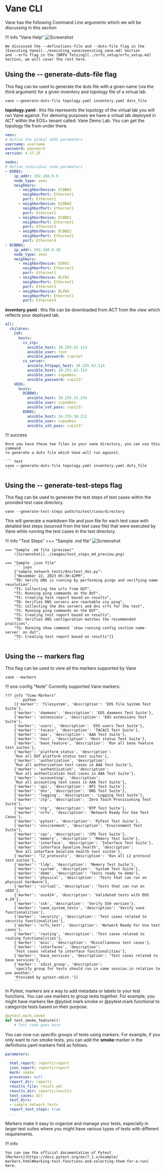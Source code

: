 # Vane CLI

Vane has the following Command Line arguments which we will be discussing in
this section

!!! info "Vane Help"
    ![Screenshot](../images/cli.png)

    We discussed the --definitions-file and --duts-file flag in the
    [Executing Vane](../executing_vane/executing_vane.md) Section
    and --nrfu flag in the [NRFU Tetsing](../nrfu_setup/nrfu_setup.md)
    Section, we will cover the rest here.

## Using the -- generate-duts-file flag

This flag can be used to generate the duts file with a given name
(via the third argument) for a given inventory and topology file
of a virtual lab.

``` text
vane –-generate-duts-file topology.yaml inventory.yaml duts_file
```

**topology.yaml** : this file represents the topology of the virtual lab
you will run Vane against. For demoing purposes we have a virtual lab
deployed in ACT within the EOS+ tenant called: Vane Demo Lab.
You can get the topology file from under there.

``` yaml title=" Sample topology.yaml" hl_lines="9-24"
veos:
# Define the global vEOS parameters
username: username
password: password
version: 4.27.2F

nodes:
# Define individual node parameters
- DSR01:
    ip_addr: 192.168.0.9
    node_type: veos
    neighbors:
      - neighborDevice: DCBBW1
        neighborPort: Ethernet1
        port: Ethernet1
      - neighborDevice: DCBBW2
        neighborPort: Ethernet1
        port: Ethernet2
      - neighborDevice: DCBBE1
        neighborPort: Ethernet1
        port: Ethernet3
      - neighborDevice: DCBBE2
        neighborPort: Ethernet1
        port: Ethernet4
- DCBBW1:
    ip_addr: 192.168.0.10
    node_type: veos
    neighbors:
      - neighborDevice: DSR01
        neighborPort: Ethernet1
        port: Ethernet1
      - neighborDevice: BLFW1
        neighborPort: Ethernet1
        port: Ethernet3
      - neighborDevice: BLFW2
        neighborPort: Ethernet1
        port: Ethernet4

```

**inventory.yaml** : this file can be downloaded from ACT
from the view which reflects your deployed lab.

``` yaml title=" Sample inventory.yaml"
all:
  children:
    CVP:
      hosts:
        cv_ztp:
          ansible_host: 10.255.62.114
          ansible_user: root
          ansible_password: cvproot
        cv_server:
          ansible_httpapi_host: 10.255.62.114
          ansible_host: 10.255.62.114
          ansible_user: cvpadmin
          ansible_password: cvp123!
    VEOS:
      hosts:
        DCBBW1:
          ansible_host: 10.255.31.234
          ansible_user: cvpadmin
          ansible_ssh_pass: cvp123!
        DSR01:
          ansible_host: 10.255.50.212
          ansible_user: cvpadmin
          ansible_ssh_pass: cvp123!

```

!!! success

    Once you have these two files in your vane directory, you can use this command
    to generate a duts file which Vane will run against.

    ``` text
    vane –-generate-duts-file topology.yaml inventory.yaml duts_file
    ```

## Using the -- generate-test-steps flag

This flag can be used to generate the test steps of test cases
within the provided test case directory.

``` text
vane --generate-test-steps path/to/test/case/directory
```

This will generate a markdown file and json file for each test case
with detailed test steps (sourced from the test case file)
that were executed by Vane while running
the test cases in the test directory.

!!! info "Test Steps"
    === "Sample .md file"
        ![Screenshot](../images/test_steps_md.png)

    === "Sample .md file (preview)"
        ![Screenshot](../images/test_steps_md_preview.png)

    === "Sample .json file"
        ``` json
        {"sample_network_tests/dns/test_dns.py":
        ["November 22, 2023 05:30:42PM",
        "TD: Verify DNS is running by performing pings and verifying name resolution",
        "TS: Collecting the urls from DUT", 
        "TS: Running ping commands on the DUT",
        "TS: Creating test report based on results",
        "TD: Verifies DNS servers are reachable via ping",
        "TS: Collecting the dns servers and dns vrfs for the test",
        "TS: Running ping commands on the DUT",
        "TS: Creating test report based on results",
        "TD: Verifies DNS configuration matches the recommended practices",
        "TS: Running show command `show running-config section name-server` on dut",
        "TS: Creating test report based on results"]}
        ```

## Using the -- markers flag

This flag can be used to view all the markers supported by Vane

``` text
vane --markers
```

!!! eos-config "Note"
    Currently supported Vane markers:

    ??? info "View Markers"
        ``` python
        [{'marker': 'filesystem', 'description': 'EOS File System Test Suite'},
        {'marker': 'daemons', 'description': 'EOS daemons Test Suite'},
        {'marker': 'extensions', 'description': 'EOS extensions Test Suite'},
        {'marker': 'users', 'description': 'EOS users Test Suite'},
        {'marker': 'tacacs', 'description': 'TACACS Test Suite'},
        {'marker': 'aaa', 'description': 'AAA Test Suite'},
        {'marker': 'host', 'description': 'Host status Test Suite'},
        {'marker': 'base_feature', 'description': 'Run all base feature test suites'},
        {'marker': 'platform_status', 'description':
        'Run all DUT platform status test suites'},
        {'marker': 'authorization', 'description':
        'Run all authorization test cases in AAA Test Suite'},
        {'marker': 'authentication', 'description':
        'Run all authentication test cases in AAA Test Suite'},
        {'marker': 'accounting', 'description':
        'Run all accounting test cases in AAA Test Suite'},
        {'marker': 'api', 'description': 'API Test Suite'},
        {'marker': 'dns', 'description': 'DNS Test Suite'},
        {'marker': 'logging', 'description': 'Logging Test Suite'},
        {'marker': 'ztp', 'description': 'Zero Touch Provisioning Test Suite'},
        {'marker': 'ntp', 'description': 'NTP Test Suite'},
        {'marker': 'nrfu', 'description': 'Network Ready For Use Test Cases'},
        {'marker': 'pytest', 'description': 'PyTest Test Suite'},
        {'marker': 'environment', 'description': 'Environment Test Suite'},
        {'marker': 'cpu', 'description': 'CPU Test Suite'},
        {'marker': 'memory', 'description': 'Memory Test Suite'},
        {'marker': 'interface', 'description': 'Interface Test Suite'},
        {'marker': 'interface_baseline_health', 'description':
        'Run all interface baseline health test suites'},
        {'marker': 'l2_protocols', 'description': 'Run all L2 protocol test suites'},
        {'marker': 'lldp', 'description': 'Memory Test Suite'},
        {'marker': 'system', 'description': 'System Test Suite'},
        {'marker': 'demo', 'description': 'Tests ready to demo'},
        {'marker': 'physical', 'description': 'Tests that can run on physical hardware'},
        {'marker': 'virtual', 'description': 'Tests that can run on vEOS'},
        {'marker': 'eos424', 'description': 'Validated tests with EOS 4.24'},
        {'marker': 'ssh', 'description': 'Verify SSH version'},
        {'marker': 'vane_system_tests', 'description': 'Verify vane functionalities'},
        {'marker': 'security', 'description': 'Test cases related to security functionalities'},
        {'marker': 'nrfu_test', 'description': 'Network Ready For Use test cases'},
        {'marker': 'routing', 'description': 'Test cases related to routing functionalities'},
        {'marker': 'misc', 'description': 'Miscellaneous test cases'},
        {'marker': 'interfaces', 'description':
        'Test cases related to interface functionalities'},
        {'marker': 'base_services', 'description': 'Test cases related to base services'},
        {'marker': 'xdist_group', 'description':
        'specify group for tests should run in same session.in relation to one another.'
        'Provided by pytest-xdist.'}]
        ```

In Pytest, markers are a way to add metadata or labels to your test functions.
You can use markers to group tests together.
For example, you might have markers like @pytest.mark.smoke or @pytest.mark.functional
to categorize tests based on their purpose.

``` python
@pytest.mark.smoke
def test_smoke_feature():
    # Test code goes here
```

You can now run specific groups of tests using markers. For example,
if you only want to run smoke tests, you can add the **smoke** marker
in the definitions.yaml markers field as follows.

``` yaml title="definitions.yaml" hl_lines="5"
parameters:
  ...
  html_report: reports/report
  json_report: reports/report
  mark: smoke
  processes: null
  report_dir: reports
  results_file: result.yml
  results_dir: reports/results
  test_cases: All
  test_dirs: 
  - sample_network_tests
  report_test_steps: true
  ...
```

Markers make it easy to organize and manage your tests,
especially in larger test suites where you might have various
types of tests with different requirements.

!!! info

    You can see the official documentation of Pytest
    [Markers](https://docs.pytest.org/en/7.1.x/example/
    markers.html#marking-test-functions-and-selecting-them-for-a-run) here.
